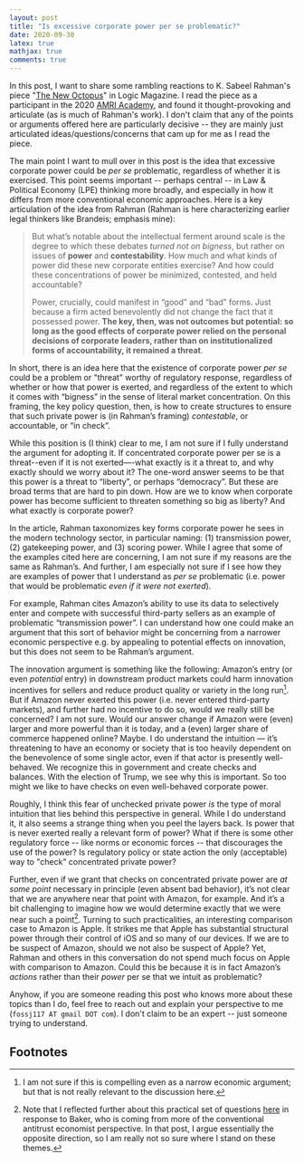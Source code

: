 ```yaml
---
layout: post 
title: "Is excessive corporate power per se problematic?"
date: 2020-09-30
latex: true 
mathjax: true
comments: true
---
```


In this post, I want to share some rambling reactions to K. Sabeel Rahman's piece "[The New Octopus](https://logicmag.io/scale/the-new-octopus/)" in Logic Magazine. I read the piece as a participant in the 2020 [AMRI Academy](https://lpeproject.org/amri-academy/), and found it thought-provoking and articulate (as is much of Rahman's work). I don't claim that any of the points or arguments offered here are particularly decisive -- they are mainly just articulated ideas/questions/concerns that cam up for me as I read the piece. 

The main point I want to mull over in this post is the idea that excessive corporate power could be *per se* problematic, regardless of whether it is exercised. This point seems important -- perhaps central -- in Law & Political Economy (LPE) thinking more broadly, and especially in how it differs from more conventional economic approaches. Here is a key articulation of the idea from Rahman (Rahman is here characterizing earlier legal thinkers like Brandeis; emphasis mine): 

> But what’s notable about the intellectual ferment around scale is the degree to which these debates *turned not on bigness*, but rather on issues of **power** and **contestability**. How much and what kinds of power did these new corporate entities exercise? And how could these concentrations of power be minimized, contested, and held accountable?
> 
> Power, crucially, could manifest in “good” and “bad” forms. Just because a firm acted benevolently did not change the fact that it possessed power. **The key, then, was not outcomes but potential: so long as the good effects of corporate power relied on the personal decisions of corporate leaders, rather than on institutionalized forms of accountability, it remained a threat**. 

In short, there is an idea here that the existence of corporate power *per se* could be a problem or "threat" worthy of regulatory response, regardless of whether or how that power is exerted, and regardless of the extent to which it comes with “bigness” in the sense of literal market concentration. On this framing, the key policy question, then, is how to create structures to ensure that such private power is (in Rahman’s framing) *contestable*, or accountable, or “in check”. 

While this position is (I think) clear to me, I am not sure if I fully understand the argument for adopting it. If concentrated corporate power per se is a threat--even if it is not exerted—-what exactly is it a threat to, and why exactly should we worry about it? The one-word answer seems to be that this power is a threat to “liberty”, or perhaps “democracy”. But these are broad terms that are hard to pin down. How are we to know when corporate power has become sufficient to threaten something so big as liberty? And what exactly is corporate power? 

In the article, Rahman taxonomizes key forms corporate power he sees in the modern technology sector, in particular naming: (1) transmission power, (2) gatekeeping power, and (3) scoring power. While I agree that some of the examples cited here are concerning, I am not sure if my reasons are the same as Rahman’s. And further, I am especially not sure if I see how they are examples of power that I understand as *per se* problematic (i.e. power that would be problematic *even if it were not exerted*). 

For example, Rahman cites Amazon’s ability to use its data to selectively enter and compete with successful third-party sellers as an example of problematic “transmission power”. I can understand how one could make an argument that this sort of behavior might be concerning from a narrower economic perspective e.g. by appealing to potential effects on innovation, but this does not seem to be Rahman’s argument. 

The innovation argument is something like the following: Amazon’s entry (or even *potential* entry) in downstream product markets could harm innovation incentives for sellers and reduce product quality or variety in the long run[^1]. But if Amazon never exerted this power (i.e. never entered third-party markets), and further had no incentive to do so, would we really still be concerned? I am not sure. Would our answer change if Amazon were (even) larger and more powerful than it is today, and a (even) larger share of commerce happened online? Maybe. I do understand the intuition — it’s threatening to have an economy or society that is too heavily dependent on the benevolence of some single actor, even if that actor is presently well-behaved. We recognize this in government and create checks and balances. With the election of Trump, we see why this is important. So too might we like to have checks on even well-behaved corporate power. 

Roughly, I think this fear of unchecked private power *is* the type of moral intuition that lies behind this perspective in general. While I do understand it, it also seems a strange thing when you peel the layers back. Is power that is never exerted really a relevant form of power? What if there is some other regulatory force -- like norms or economic forces -- that discourages the use of the power? Is regulatory policy or state action the only (acceptable) way to "check" concentrated private power? 

Further, even if we grant that checks on concentrated private power are *at some point* necessary in principle (even absent bad behavior), it’s not clear that we are anywhere near that point with Amazon, for example. And it’s a bit challenging to imagine how we would determine exactly that we were near such a point[^2]. Turning to such practicalities, an interesting comparison case to Amazon is Apple. It strikes me that Apple has substantial structural power through their control of iOS and so many of our devices. If we are to be suspect of Amazon, should we not also be suspect of Apple? Yet, Rahman and others in this conversation do not spend much focus on Apple with comparison to Amazon. Could this be because it is in fact Amazon’s *actions* rather than their *power* per se that we intuit as problematic?

Anyhow, if you are someone reading this post who knows more about these topics than I do, feel free to reach out and explain your perspective to me (`fossj117 AT gmail DOT com`). I don't claim to be an expert -- just someone trying to understand. 

## Footnotes

[^1]: I am not sure if this is compelling even as a narrow economic argument; but that is not really relevant to the discussion here. 

[^2]: Note that I reflected further about this practical set of questions [here](https://jeffreyfossett.com/2020/06/18/baker-political-antitrust.html) in response to Baker, who is coming from more of the conventional antitrust economist perspective. In that post, I argue essentially the opposite direction, so I am really not so sure where I stand on these themes.  